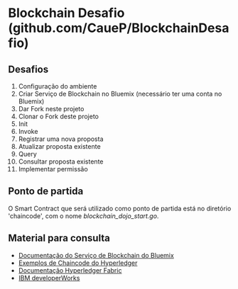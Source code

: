 # Blockchain Desafio (github.com/CaueP/BlockchainDesafio)

## Desafios
1. Configuração do ambiente
  1. Criar Serviço de Blockchain no Bluemix (necessário ter uma conta no Bluemix)
  2. Dar Fork neste projeto 
  3. Clonar o Fork deste projeto
2. Init
3. Invoke
  1. Registrar uma nova proposta
  2. Atualizar proposta existente
4. Query
  1. Consultar proposta existente
5. Implementar permissão

## Ponto de partida
O Smart Contract que será utilizado como ponto de partida está no diretório 'chaincode', com o nome *blockchain_dojo_start.go*.

## Material para consulta 
- [Documentação do Serviço de Blockchain do Bluemix](https://console.ng.bluemix.net/docs/services/blockchain/ibmblockchain_overview.html)
- [Exemplos de Chaincode do Hyperledger](https://github.com/hyperledger-archives/fabric/tree/v0.5-developer-preview/examples/chaincode/go)
- [Documentação Hyperledger Fabric](https://godoc.org/github.com/hyperledger/fabric)
- [IBM developerWorks](https://developer.ibm.com/courses/all-courses/blockchain-for-developers/)
